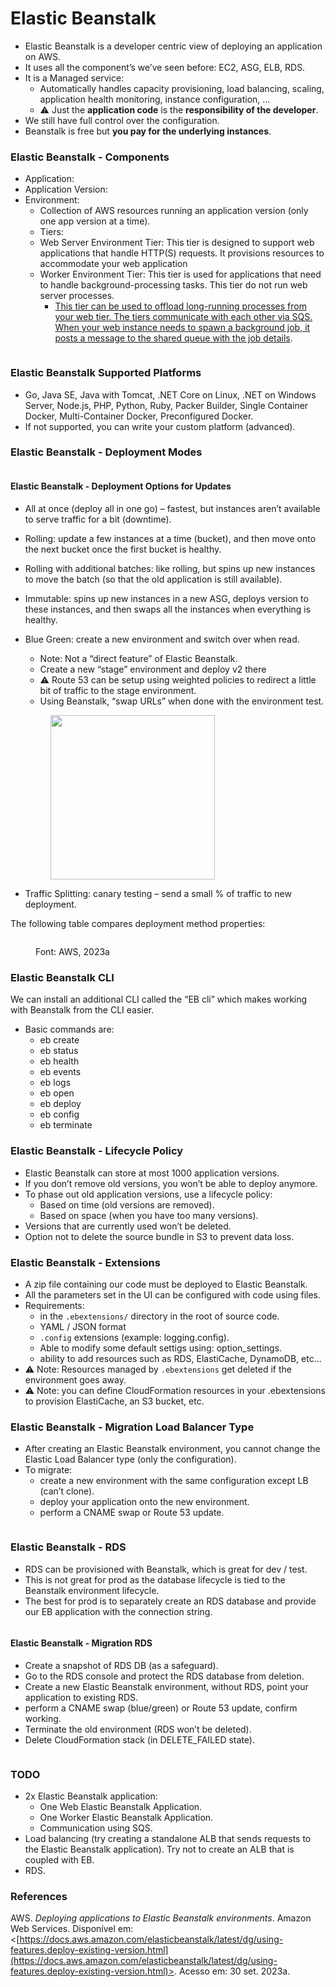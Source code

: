# Elastic Beanstalk

* Elastic Beanstalk is a developer centric view of deploying an application on AWS.
* It uses all the component’s we’ve seen before: EC2, ASG, ELB, RDS.
* It is a Managed service:
  * Automatically handles capacity provisioning, load balancing, scaling, application health monitoring, instance configuration, …
  * :warning: Just the **application code** is the **responsibility of the developer**.
* We still have full control over the configuration.
* Beanstalk is free but **you pay for the underlying instances**.

### Elastic Beanstalk - Components

* Application:
* Application Version:
* Environment:
  * Collection of AWS resources running an application version (only one app version at a time).
  * Tiers:&#x20;
  * Web Server Environment Tier: This tier is designed to support web applications that handle HTTP(S) requests. It provisions resources to accommodate your web application
  * Worker Environment Tier: This tier is used for applications that need to handle background-processing tasks. This tier do not run web server processes.
    * [This tier can be used to offload long-running processes from your web tier. The tiers communicate with each other via SQS. When your web instance needs to spawn a background job, it posts a message to the shared queue with the job details](https://stackoverflow.com/questions/43302799/what-are-the-difference-between-worker-tier-and-web-tier-in-aws-beanstalk).

<figure><img src="../../.gitbook/assets/image (28).png" alt=""><figcaption></figcaption></figure>

### Elastic Beanstalk  Supported Platforms

* Go, Java SE, Java with Tomcat, .NET Core on Linux, .NET on Windows Server, Node.js, PHP, Python, Ruby, Packer Builder, Single Container Docker, Multi-Container Docker, Preconfigured Docker.
* If not supported, you can write your custom platform (advanced).

### Elastic Beanstalk - Deployment Modes

<figure><img src="../../.gitbook/assets/image (1) (1) (1) (1) (1) (1) (1) (1).png" alt=""><figcaption></figcaption></figure>

#### Elastic Beanstalk - Deployment Options for Updates

* All at once (deploy all in one go) – fastest, but instances aren’t available to serve traffic for a bit (downtime).
* Rolling: update a few instances at a time (bucket), and then move onto the next bucket once the first bucket is healthy.
* Rolling with additional batches: like rolling, but spins up new instances to move the batch (so that the old application is still available).
* Immutable: spins up new instances in a new ASG, deploys version to these instances, and then swaps all the instances when everything is healthy.
*   Blue Green: create a new environment and switch over when read.

    * Note: Not a “direct feature” of Elastic Beanstalk.
    * Create a new “stage” environment and deploy v2 there
    * :warning: Route 53 can be setup using weighted policies to redirect a little bit of traffic to the stage environment.
    * Using Beanstalk, “swap URLs” when done with the environment test.

    <figure><img src="../../.gitbook/assets/image (2) (1) (1) (1) (1) (1) (1) (1).png" alt="" width="263"><figcaption></figcaption></figure>
* Traffic Splitting: canary testing – send a small % of traffic to new deployment.

The following table compares deployment method properties:

<figure><img src="../../.gitbook/assets/image (3) (1) (1) (1) (1) (1).png" alt=""><figcaption><p>Font: AWS, 2023a</p></figcaption></figure>

### Elastic Beanstalk CLI

We can install an additional CLI called the “EB cli” which makes working with Beanstalk from the CLI easier.

* Basic commands are:
  * eb create
  * eb status
  * eb health
  * eb events
  * eb logs
  * eb open
  * eb deploy
  * eb config
  * eb terminate

### Elastic Beanstalk - Lifecycle Policy

* Elastic Beanstalk can store at most 1000 application versions.
* If you don’t remove old versions, you won’t be able to deploy anymore.
* To phase out old application versions, use a lifecycle policy:
  * Based on time (old versions are removed).
  * Based on space (when you have too many versions).
* Versions that are currently used won’t be deleted.
* Option not to delete the source bundle in S3 to prevent data loss.

### Elastic Beanstalk -  Extensions

* A zip file containing our code must be deployed to Elastic Beanstalk.
* All the parameters set in the UI can be configured with code using files.
* Requirements:
  * in the `.ebextensions/` directory in the root of source code.
  * YAML / JSON format
  * `.config` extensions (example: logging.config).
  * Able to modify some default settigs using: option\_settings.
  * ability to add resources such as RDS, ElastiCache, DynamoDB, etc...
* :warning: Note: Resources managed by `.ebextensions` get deleted if the environment goes away.
* :warning: Note: you can define CloudFormation resources in your .ebextensions to provision ElastiCache, an S3 bucket, etc.

### Elastic Beanstalk -  Migration Load Balancer Type

* After creating an Elastic Beanstalk environment, you cannot change the Elastic Load Balancer type (only the configuration).
* To migrate:
  * create a new environment with the same configuration except LB (can’t clone).
  * deploy your application onto the new environment.
  * perform a CNAME swap or Route 53 update.

<figure><img src="../../.gitbook/assets/image (4) (1) (1).png" alt=""><figcaption></figcaption></figure>

### Elastic Beanstalk -  RDS

* RDS can be provisioned with Beanstalk, which is great for dev / test.
* This is not great for prod as the database lifecycle is tied to the Beanstalk environment lifecycle.
* The best for prod is to separately create an RDS database and provide our EB application with the connection string.

<figure><img src="../../.gitbook/assets/image (5) (1).png" alt=""><figcaption></figcaption></figure>

#### Elastic Beanstalk -  Migration RDS

* Create a snapshot of RDS DB (as a safeguard).
* Go to the RDS console and protect the RDS database from deletion.
* Create a new Elastic Beanstalk environment, without RDS, point your application to existing RDS.
* perform a CNAME swap (blue/green) or Route 53 update, confirm working.
* Terminate the old environment (RDS won’t be deleted).
* Delete CloudFormation stack (in DELETE\_FAILED state).

<figure><img src="../../.gitbook/assets/image (6) (1).png" alt=""><figcaption></figcaption></figure>



### TODO

* 2x Elastic Beanstalk application:
  * One Web Elastic Beanstalk Application.
  * One Worker Elastic Beanstalk Application.
  * Communication using SQS.&#x20;
* Load balancing (try creating a standalone ALB that sends requests to the Elastic Beanstalk application). Try not to create an ALB that is coupled with EB.
* RDS.

### References

AWS. _Deploying applications to Elastic Beanstalk environments_. Amazon Web Services. Disponível em: <[https://docs.aws.amazon.com/elasticbeanstalk/latest/dg/using-features.deploy-existing-version.html](https://docs.aws.amazon.com/elasticbeanstalk/latest/dg/using-features.deploy-existing-version.html)>. Acesso em: 30 set. 2023a.

